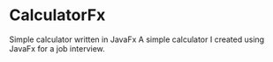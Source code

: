 # CalculatorFx
Simple calculator written in JavaFx
A simple calculator I created using JavaFx for a job interview.
